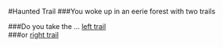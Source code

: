 #Haunted Trail 
###You woke up in an eerie forest with two trails

###Do you take the ...
[left trail](found-corpse.md)  
###or
[right trail](chased-by-zombies)
